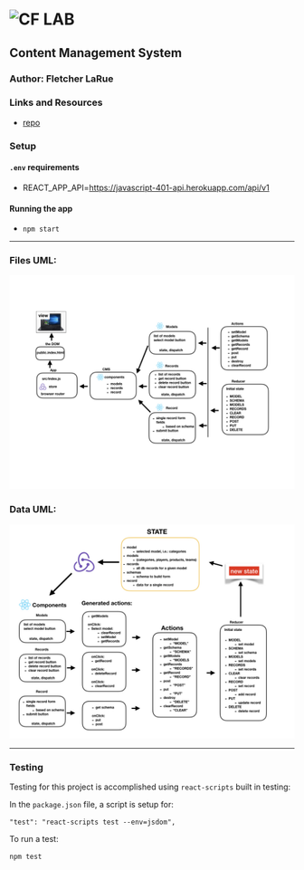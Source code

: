 ![CF](http://i.imgur.com/7v5ASc8.png) LAB
=================================================

## Content Management System

### Author: Fletcher LaRue

### Links and Resources
* [repo](https://github.com/asdFletcher/35-project-cms)

### Setup
#### `.env` requirements
* REACT_APP_API=https://javascript-401-api.herokuapp.com/api/v1

#### Running the app
* `npm start`


---

### Files UML:
![files_uml](./assets/files_uml.jpeg)
### Data UML:
![data_uml](./assets/data_uml.jpeg)

---

### Testing

Testing for this project is accomplished using `react-scripts` built in testing:

In the `package.json` file, a script is setup for:
```
"test": "react-scripts test --env=jsdom",
```

To run a test:

```
npm test
```




